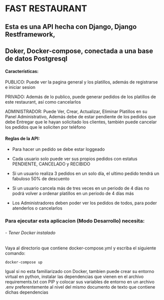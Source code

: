 # FAST RESTAURANT


## Esta es una API hecha con Django, Django Restframework,
## Doker, Docker-compose, conectada a una base de datos Postgresql


#### Características:

PUBLICO: Puede ver la pagina general y los platillos, además de registrarse e iniciar sesion

PRIVADO: Además de lo publico, puede generar pedidos de los platillos de este restaurant, así como cancelarlos

ADMINISTRADOR: Puede Ver, Crear, Actualizar, Eliminar Platillos en su Panel Administrativo, Además debe de estar
pendiente de los pedidos que debe Entregar que le hayan solicitado los clientes,
también puede cancelar los pedidos que le soliciten por teléfono


#### Reglas de la API:

- Para hacer un pedido se debe estar loggeado

- Cada usuario solo puede ver sus propios pedidos con estatus PENDIENTE, CANCELADO y RECIBIDO

- Si un usuario realiza 3 pedidos en un solo día, el ultimo pedido tendrá un fabuloso 50% de descuento

- Si un usuario cancela más de tres veces en un periodo de 4 días no podrá volver
a ordenar platillos en un periodo de 4 días más

- Los Administradores deben poder ver los pedidos de todos, para poder atenderlos o cancelarlos

### Para ejecutar esta aplicacion (Modo Desarrollo) necesita:

###### - Tener Docker instalado

Vaya al directorio que contiene docker-compose.yml y escriba el siguiente comando:

`docker-compose up`

Igual si no esta familiarizado con Docker, tambien puede crear su entorno virtual en python, instalar las dependencias
que vienen en el archivo requirements.txt con PIP y colocar sus variables de entorno en un archivo .env preferentemente
al nivel del mismo documento de texto que contiene dichas dependencias



